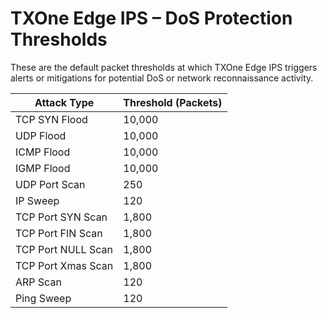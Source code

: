 # TXOne Edge IPS – DoS Protection Thresholds

These are the default packet thresholds at which TXOne Edge IPS triggers alerts or mitigations for potential DoS or network reconnaissance activity.

| Attack Type             | Threshold (Packets) |
|-------------------------|---------------------|
| TCP SYN Flood           | 10,000              |
| UDP Flood               | 10,000              |
| ICMP Flood              | 10,000              |
| IGMP Flood              | 10,000              |
| UDP Port Scan           | 250                 |
| IP Sweep                | 120                 |
| TCP Port SYN Scan       | 1,800               |
| TCP Port FIN Scan       | 1,800               |
| TCP Port NULL Scan      | 1,800               |
| TCP Port Xmas Scan      | 1,800               |
| ARP Scan                | 120                 |
| Ping Sweep              | 120                 |
